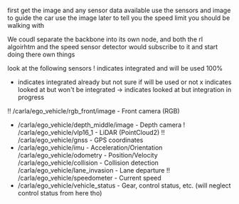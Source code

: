 first get the image and any sensor data available
use the sensors and image to guide the car
use the image later to tell you the speed limit you should be walking with

We coudl separate the backbone into its own node, and both the rl algoirhtm and the speed sensor detector would subscribe to it and start doing there own things



look at the following sensors
  ! indicates integrated and will be used 100%
  * indicates integrated already but not sure if will be used or not
  x indicates looked at but won't be integrated
  -> indicates looked at but integration in progress

  !! /carla/ego_vehicle/rgb_front/image          - Front camera (RGB)
  * /carla/ego_vehicle/depth_middle/image       - Depth camera
  ! /carla/ego_vehicle/vlp16_1                  - LiDAR (PointCloud2)
  !! /carla/ego_vehicle/gnss                     - GPS coordinates
  * /carla/ego_vehicle/imu                      - Acceleration/Orientation
  /carla/ego_vehicle/odometry                 - Position/Velocity
  /carla/ego_vehicle/collision                - Collision detection
  /carla/ego_vehicle/lane_invasion            - Lane departure
  !! /carla/ego_vehicle/speedometer              - Current speed
  * /carla/ego_vehicle/vehicle_status           - Gear, control status, etc. (will neglect control status from here tho)